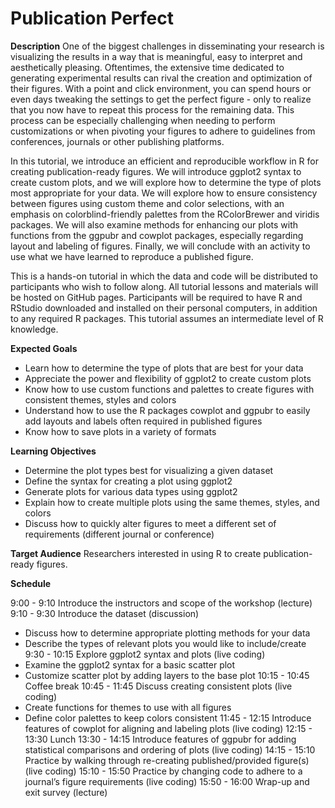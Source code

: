 # Publication Perfect

**Description**
One of the biggest challenges in disseminating your research is visualizing the results in a way that is meaningful, easy to interpret and aesthetically pleasing. Oftentimes, the extensive time dedicated to generating experimental results can rival the creation and optimization of their figures. With a point and click environment, you can spend hours or even days tweaking the settings to get the perfect figure - only to realize that you now have to repeat this process for the remaining data. This process can be especially challenging when needing to perform customizations or when pivoting your figures to adhere to guidelines from conferences, journals or other publishing platforms.

In this tutorial, we introduce an efficient and reproducible workflow in R for creating publication-ready figures. We will introduce ggplot2 syntax to create custom plots, and we will explore how to determine the type of plots most appropriate for your data. We will explore how to ensure consistency between figures using custom theme and color selections, with an emphasis on colorblind-friendly palettes from the RColorBrewer and viridis packages. We will also examine methods for enhancing our plots with functions from the ggpubr and cowplot packages, especially regarding layout and labeling of figures. Finally, we will conclude with an activity to use what we have learned to reproduce a published figure.

This is a hands-on tutorial in which the data and code will be distributed to participants who wish to follow along. All tutorial lessons and materials will be hosted on GitHub pages. Participants will be required to have R and RStudio downloaded and installed on their personal computers, in addition to any required R packages. This tutorial assumes an intermediate level of R knowledge.

**Expected Goals** 
* Learn how to determine the type of plots that are best for your data
* Appreciate the power and flexibility of ggplot2 to create custom plots
* Know how to use custom functions and palettes to create figures with consistent themes, styles and colors
* Understand how to use the R packages cowplot and ggpubr to easily add layouts and labels often required in published figures 
* Know how to save plots in a variety of formats

**Learning Objectives**
* Determine the plot types best for visualizing a given dataset
* Define the syntax for creating a plot using ggplot2
* Generate plots for various data types using ggplot2
* Explain how to create multiple plots using the same themes, styles, and colors
* Discuss how to quickly alter figures to meet a different set of requirements (different journal or conference)

**Target Audience**
Researchers interested in using R to create publication-ready figures. 

**Schedule**

9:00 - 9:10	Introduce the instructors and scope of the workshop (lecture)
9:10 - 9:30	Introduce the dataset (discussion)
-	Discuss how to determine appropriate plotting methods for your data
-	Describe the types of relevant plots you would like to include/create
9:30 - 10:15 	Explore ggplot2 syntax and plots (live coding)
-	Examine the ggplot2 syntax for a basic scatter plot
-	Customize scatter plot by adding layers to the base plot 
10:15 - 10:45	Coffee break
10:45 - 11:45	Discuss creating consistent plots (live coding)
-	Create functions for themes to use with all figures
-	Define color palettes to keep colors consistent
11:45 - 12:15	Introduce features of cowplot for aligning and labeling plots (live coding)
12:15 - 13:30	Lunch
13:30 - 14:15	Introduce features of ggpubr for adding statistical comparisons and ordering of plots (live coding)
14:15 - 15:10	Practice by walking through re-creating published/provided figure(s) (live coding)
15:10 - 15:50	Practice by changing code to adhere to a journal’s figure requirements (live coding)
15:50 - 16:00	Wrap-up and exit survey (lecture)

